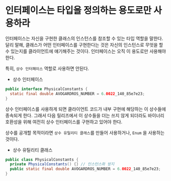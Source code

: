 # 인터페이스는 타입을 정의하는 용도로만 사용하라

인터페이스는 자신을 구현한 클래스의 인스턴스를 참조할 수 있는 타입 역할을 말한다. 달리 말해, 클래스가 어떤 인터페이스를 구현한다는 것은 자신의 인스턴스로 무엇을 할 수 있는지를 클라이언트에
얘기해주는 것이다. 인터페이스는 오직 이 용도로만 사용해야 한다.

특히, `상수 인터페이스` 역할로 사용하면 안된다.

- 상수 인터페이스

```java
public interface PhysicalConstants {
  static final double AVOGARDROS_NUMBER = 6.0022_140_85e7e23;
}
```

상수 인터페이스를 사용하게 되면 클라이언트 코드가 내부 구현에 해당하는 이 상수들에 종속되게 한다. 그래서 다음 릴리즈에서 이 상수들을 더는 쓰지 않게 되더라도 바이너리 호환성을 위해
여전히 상수 인터페이스를 구현하고 있어야 한다.

상수를 공개할 목적이라면 `상수 유틸리티 클래스`를 만들어 사용하거나, `Enum` 을 사용하는 것이다.

- 상수 유틸리티 클래스

```java
public class PhysicalConstants {
  private PhysicalConstants() {} // 인스턴스화 방지
  public static final double AVOGARDROS_NUMBER = 6.0022_140_85e7e23;
}
```
